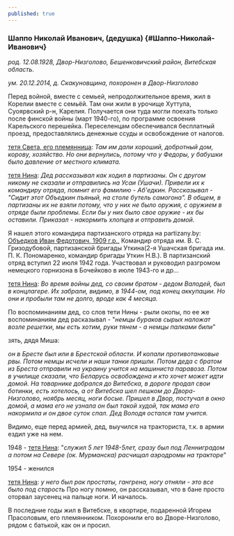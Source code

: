```yaml
---
published: true
---
```


### Шаппо Николай Иванович, (дедушка)  {#Шаппо-Николай-Иванович}

_род. 12.08.1928, Двор-Низголово, Бешенковичский район, Витебская область._

_ум. 20.12.2014, д. Скакуновщина, похоронен в Двор-Низголово_

Перед войной, вместе с семьей, непродолжительное время, жил в Корелии вместе с семьёй.
Там они жили в урочище Хуттула, Суоярвский р-н, Карелия.
Получается они туда могли поехать только после финской войны (март 1940-го), по программе освоения Карельского перешейка. 
Переселенцам обеспечивался бесплатный проезд, предоставлялись денежные ссуды и освобождение от налогов.

[тетя Света, его племянница](#Шаппо-Светлана-Ивановна):
_Там им дали хороший, добротный дом, корову, хозяйство.
Но они вернулись, потому что у Федоры, у бабушки было давление от местного климата._


[тетя Нина](#Шаппо-Нина-Николаевна): 
_Дед рассказывал как ходил в партизаны. Он с другом никому не сказали и отправились на Усаи (Ушачи). 
Привели их к командиру отряда, помнит его фамилию - Аб'едкин. Рассказывал - "Сидит этот Объедкин пъяный, на столе бутель самогона".
В общем, в партизаны их не взяли потому, что у них не было оружия, с оружием в отряде были проблемы. 
Если бы у них было свое оружие - их бы оставили. Приказал - накормить хлопцев и отправить домой._


Я нашел этого командира партизанского отряда на partizany.by: <a class="continue-reading" target="_blank" href="https://partizany.by/partisans/29837/">Объедков Иван Федотович, 1909 г.р.,</a>
Командир отряда им. В. С. Гризодубовой, партизанской бригады Уткина(2-я Ушачская бригада им. П. К. Пономаренко, командир бригады Уткин Н.В.). В партизанский отряд вступил 22 июля 1942 года. Участвовал и руководил разгромом немецкого горнизона в Бочейково в июле 1943-го и др...

[тетя Нина](#Шаппо-Нина-Николаевна): 
_Во время войны дед, со своим братом - дедом Валодей, был в концлагере. Их забрали, видимо, в 1944-ом, под конец аккупации. Но они и пробыли там не долго, вроде как 4 месяца._

По воспоминаниям дед, со слов тети Нины - рыли окопы, по ее же воспоминаниям дед расказывал - "_немцы бураков сырых наложат возле решетки, мы есть хотим, руки тянем - а немцы палками били_"

зять, дядя Миша:

_он в Бресте был или в Брестской области. И копали противотанковые рвы. Потом немцы исчели и наши танки пришли. Потом деда с братом из Бреста отправили на украину учится на машиниста паравоза. Потом в училище сказали, что Беларусь освобождена и кто хочет может идти домой. На товарнике добрался до Витебска, в дороге продал свои ботинки, есть хотелось, а от Витебска шел пешком до Двора-Низголово, ноябрь месяц, ноги босые. Пришел в Двор, постучал в окно домой, а мама его не узнала он был такой худой, так мама его накормила и он двое суток спал. Дед Володя остался там учится._

Видимо, еще перед армией, дед, выучился на тракториста, т.к. в армии ездил уже на нем.

1948 - [тетя Нина](#Шаппо-Нина-Николаевна): "_служил 5 лет 1948-5лет, сразу был под Ленниградом а потом на Севере (ок. Мурманска) расчищал аэродромы на тракторе_"

1954 - женился

[тетя Нина](#Шаппо-Нина-Николаевна): _у него был рак простаты, гангрена, ногу отняли - это все было под старость_
Про ногу помню, он рассказывал, что в бане просто оторвал заусенец на пальце ноги. И началось.

В последние годы жил в Витебске, в квортире, подаренной Игорем Прасоловым, его племянником.
Похоронили его во Дворе-Низголово, рядом с батькой, как он и просил.
